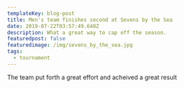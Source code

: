 ```yaml
---
templateKey: blog-post
title: Men's team finishes second at Sevens by the Sea
date: 2019-07-22T03:57:49.648Z
description: What a great way to cap off the season.
featuredpost: false
featuredimage: /img/sevens_by_the_sea.jpg
tags:
  - tournament
---
```

The team put forth a great effort and acheived a great result
